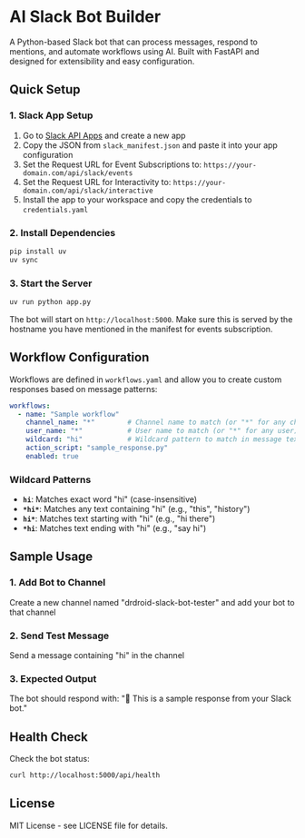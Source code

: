 # AI Slack Bot Builder

A Python-based Slack bot that can process messages, respond to mentions, and automate workflows using AI. Built with FastAPI and designed for extensibility and easy configuration.

## Quick Setup

### 1. Slack App Setup

1. Go to [Slack API Apps](https://api.slack.com/apps) and create a new app
2. Copy the JSON from `slack_manifest.json` and paste it into your app configuration
3. Set the Request URL for Event Subscriptions to: `https://your-domain.com/api/slack/events`
4. Set the Request URL for Interactivity to: `https://your-domain.com/api/slack/interactive`
5. Install the app to your workspace and copy the credentials to `credentials.yaml`

### 2. Install Dependencies

```bash
pip install uv
uv sync
```

### 3. Start the Server

```bash
uv run python app.py
```

The bot will start on `http://localhost:5000`. Make sure this is served by the hostname you have mentioned in the manifest for events subscription.

## Workflow Configuration

Workflows are defined in `workflows.yaml` and allow you to create custom responses based on message patterns:

```yaml
workflows:
  - name: "Sample workflow"
    channel_name: "*"        # Channel name to match (or "*" for any channel)
    user_name: "*"           # User name to match (or "*" for any user)
    wildcard: "hi"           # Wildcard pattern to match in message text
    action_script: "sample_response.py"
    enabled: true
```

### Wildcard Patterns

- **`hi`**: Matches exact word "hi" (case-insensitive)
- **`*hi*`**: Matches any text containing "hi" (e.g., "this", "history")
- **`hi*`**: Matches text starting with "hi" (e.g., "hi there")
- **`*hi`**: Matches text ending with "hi" (e.g., "say hi")

## Sample Usage

### 1. Add Bot to Channel

Create a new channel named "drdroid-slack-bot-tester" and add your bot to that channel

### 2. Send Test Message

Send a message containing "hi" in the channel

### 3. Expected Output

The bot should respond with: "👋 This is a sample response from your Slack bot."

## Health Check

Check the bot status:

```bash
curl http://localhost:5000/api/health
```

## License

MIT License - see LICENSE file for details. 